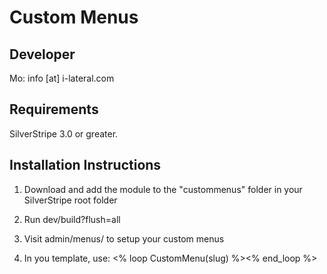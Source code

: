 Custom Menus
============

Developer
---------
Mo: info [at] i-lateral.com

Requirements
------------
SilverStripe 3.0 or greater.


Installation Instructions
-------------------------

1. Download and add the module to the "custommenus" folder in your SilverStripe root folder

2. Run dev/build?flush=all

3. Visit admin/menus/ to setup your custom menus

4. In you template, use: <% loop CustomMenu(slug) %><your HTML here /><% end_loop %>

